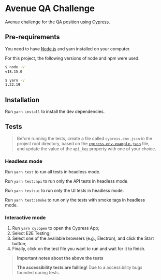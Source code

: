 # Avenue QA Challenge

Avenue challenge for the QA position using [Cypress](https://cypress.io).

## Pre-requirements

You need to have [Node.js](https://nodejs.org/) and yarn installed on your computer.

For this project, the following versions of node and npm were used:

```sh
$ node -v
v18.15.0

$ yarn -v
1.22.19
```

## Installation

Run `yarn install` to install the dev dependencies.

## Tests

> Before running the tests, create a file called `cypress.env.json` in the project root directory, based on the [`cypress.env.example.json`](./cypress.env.example.json) file, and update the value of the `api_key` property with one of your choice.

### Headless mode

Run `yarn test` to run all tests in headless mode.

Run `yarn test:api` to run only the API tests in headless mode.

Run `yarn test:ui` to run only the UI tests in headless mode.

Run `yarn test:smoke` to run only the tests with smoke tags in headless mode.

### Interactive mode

1. Run `yarn cy:open` to open the Cypress App;
2. Select E2E Testing;
3. Select one of the available browsers (e.g., Electron), and click the Start button;
4. Finally, click on the test file you want to run and wait for it to finish.

> **Important notes about the above the tests**
>
> **The accessibility tests are failling!** Due to a accessibility bugs founded during tests.

